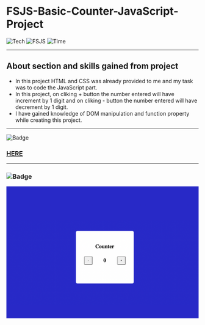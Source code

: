 # FSJS-Basic-Counter-JavaScript-Project

![Tech](https://img.shields.io/badge/Project-JavaScript-blue)
![FSJS](https://img.shields.io/badge/FSJS%20Bootcamp-Hitesh%20Choudhary-orange)
![Time](https://img.shields.io/badge/TIME%20TAKEN-1%20Hr-red)

***

## About section and skills gained from project
- In this project HTML and CSS was already provided to me and my task was to code the JavaScript part.
- In this project, on cliking + button the number entered will have increment by 1 digit and on cliking - button the number entered will have decrement by 1 digit.
- I have gained knowledge of DOM manipulation and function property while creating this project.

***

![Badge](https://img.shields.io/badge/PROJECT%20LINK-BELOW-lightgrey) 
### [HERE](https://fsjs-basic-counter-javascript-project.netlify.app/)

***

### ![Badge](https://img.shields.io/badge/FINAL-OUTPUT-yellow)

![image](/Image/Basic_Counter.png)